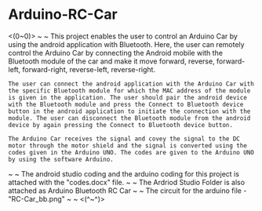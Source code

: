 # Arduino-RC-Car
<(0~0)>
~
~
This project enables the user to control an Arduino Car by using the android application with Bluetooth. Here, the user can remotely control the Arduino Car by connecting the Android mobile with the Bluetooth module of the car and make it move forward, reverse, forward-left, forward-right, reverse-left, reverse-right.

	The user can connect the android application with the Arduino Car with the specific Bluetooth module for which the MAC address of the module is given in the application. The user should pair the android device with the Bluetooth module and press the Connect to Bluetooth device button in the android application to initiate the connection with the module. The user can disconnect the Bluetooth module from the android device by again pressing the Connect to Bluetooth device button.

	The Arduino Car receives the signal and covey the signal to the DC motor through the motor shield and the signal is converted using the codes given in the Arduino UNO. The codes are given to the Arduino UNO by using the software Arduino.
~
~
The android studio coding and the arduino coding for this project is attached with the "codes.docx" file.
~
~
The Ardriod Studio Folder is also attached as Arduino Bluetooth RC Car
~
~
The circuit for the arduino file - "RC-Car_bb.png"
~
~
<(^~^)>
